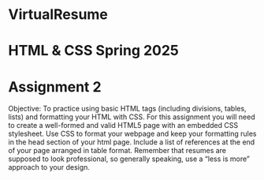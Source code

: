 # VirtualResume
# HTML & CSS Spring 2025
# Assignment 2 

Objective: To practice using basic HTML tags (including divisions, tables, lists) and formatting your HTML with CSS.
For this assignment you will need to create a well-formed and valid HTML5 page with an embedded CSS stylesheet.
Use CSS to format your webpage and keep your formatting rules in the head section of your html page. Include a list of references at the end of your page arranged in table format. Remember that resumes are supposed to look professional, so generally speaking, use a “less is more” approach to your design.
